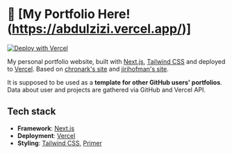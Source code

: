 # 🔗 [My Portfolio Here!(https://abdulzizi.vercel.app/)]

[![Deploy with Vercel](https://vercel.com/button)](https://vercel.com/new/import?repository-url=https%3A%2F%2Fgithub.com%2Fjirihofman%2Fportfolio&env=GH_TOKEN,VC_TOKEN)

My personal portfolio website, built with [Next.js](https://nextjs.org/), [Tailwind CSS](https://tailwindcss.com/) and deployed to [Vercel](https://vercel.com/). Based on [chronark's site](https://chronark.com/) and [jirihofman's site](https://portfolio-jirihofman.vercel.app/).

It is supposed to be used as a **template for other GitHub users' portfolios**. Data about user and projects are gathered via GitHub and Vercel API.

## Tech stack
- **Framework**: [Next.js](https://nextjs.org/)
- **Deployment**: [Vercel](https://vercel.com)
- **Styling**: [Tailwind CSS](https://tailwindcss.com), [Primer](https://primer.style/)
